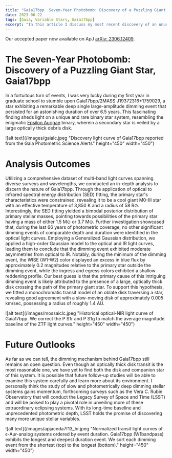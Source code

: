 ```yaml
---
title: "Gaia17bpp  Seven-Year Photobomb: Discovery of a Puzzling Giant Star"
date: 2023-06-22
tags: [Gaia, Variable Stars, Gaia17bpp]
excerpt: "In this article I discuss my most recent discovery of an unusual giant star: Gaia17bpp."
---
```

Our accepted paper now available on ApJ [arXiv: 2306.12409](https://iopscience.iop.org/article/10.3847/1538-4357/aceda7).

# The Seven-Year Photobomb: Discovery of a Puzzling Giant Star, Gaia17bpp
In a fortuitous turn of events, I was very lucky during my first year in graduate school to stumble upon Gaia17bpp/2MASS J19372316+1759029, a star exhibiting a remarkable deep single large-amplitude dimming event that persisted for an astonishing duration of over 6.5 years. This fascinating finding sheds light on a unique and rare binary star system, resembling the enigmatic [Epsilon Aurigae](https://simbad.u-strasbg.fr/simbad/sim-id?Ident=Epsilon+Aurigae) binary, wherein a secondary star is veiled by a large optically thick debris disk.

![alt text](/images/gaialc.jpeg "Discovery light curve of Gaia17bpp reported from the Gaia Photometric Science Alerts" height="450" width="450")


# Analysis Outcomes
Utilizing a comprehensive dataset of multi-band light curves spanning diverse surveys and wavelengths, we conducted an in-depth analysis to discern the nature of Gaia17bpp. Through the application of optical to infrared spectral energy distribution (SED) fitting, the primary star's characteristics were constrained, revealing it to be a cool giant M0-III star with an effective temperature of 3,850 K and a radius of 58 R⊙. Interestingly, the SED fitting yielded a bimodal posterior distribution of primary stellar masses, pointing towards possibilities of the primary star having a mass of either 1.5 M⊙ or 3.7 M⊙. Further investigation showcased that, during the last 66 years of photometric coverage, no other significant dimming events of comparable depth and duration were identified in the optical light curves. Employing a Generalized Gaussian distribution, we applied a high-order Gaussian model to the optical and IR light curves, leading them to conclude that the dimming event exhibited moderate asymmetries from optical to IR. Notably, during the minimum of the dimming event, the WISE (W1-W2) color displayed an excess in blue flux by approximately 0.2 magnitudes relative to the primary star outside the dimming event, while the ingress and egress colors exhibited a shallow reddening profile. Our best guess is that the primary cause of this intriguing dimming event is likely attributed to the presence of a large, optically thick disk crossing the path of the primary giant star. To support this hypothesis, we fitted a monochromatic transit model of an oblate disk traversing a star, revealing good agreement with a slow-moving disk of approximately 0.005 km/sec, possessing a radius of roughly 1.4 AU.

![alt text](/images/mossaiclc.jpeg "Historical optical-NIR light curve of Gaia17bpp. We correct the P S1r and P S1g to match the average magnitude baseline of the ZTF light curves." height="450" width="450")

# Future Outlooks
As far as we can tell, the dimming mechanism behind Gaia17bpp still remains an open question. Even though an optically thick disk transit is the most reasonable one, we have yet to find both the disk and companion star of this system. It is possible that future follow-up studies will be able to examine this system carefully and learn more about its environment. I personally think the study of slow and photometrically deep dimming stellar systems gains momentum, forthcoming surveys such as the Vera C. Rubin Observatory that will conduct the Legacy Survey of Space and Time (LSST) and will be poised to play a pivotal role in unveiling more of these extraordinary eclipsing systems. With its long-time baseline and unprecedented photometric depth, LSST holds the promise of discovering many more unique stellar variables.

![alt text](/images/apjaceda7f13_hr.jpeg "Normalized transit light curves of ϵ-Aur-analog systems ordered by event duration. Gaia17bpp (W1bandpass) exhibits the longest and deepest duration event. We sort each dimming event from the shortest (top) to the longest (bottom)." height="450" width="450")

<html>
<head>
    <title>Gaia17bpp Seven-Year Photobomb: Discovery of a Puzzling Giant Star</title>
    <style>
        /* Other CSS styles here */

        /* CSS for the selectable grid */
        .grid-container {
            display: grid;
            grid-template-columns: repeat(2, 1fr);
            grid-gap: 10px;
            margin-top: 20px;
        }

        .grid-item {
            width: 100%;
            padding-top: 100%; /* Creates a square aspect ratio */
            background-size: cover;
            background-repeat: no-repeat;
            cursor: pointer;
            transition: transform 0.2s ease-out;
        }

        .grid-item.expanded {
            position: fixed;
            top: 0;
            left: 0;
            width: 100%;
            height: 100%;
            z-index: 9999;
            cursor: zoom-out;
            transition: none;
            background-size: contain;
            background-position: center;
            background-color: rgba(0, 0, 0, 0.9);
            display: flex;
            align-items: center;
            justify-content: center;
        }

        .grid-item.expanded img {
            max-width: 100%;
            max-height: 100%;
        }

        /* Other CSS styles for the content here */
    </style>
</head>
<body>
    <!-- Appeared on: Logo Container -->
    <!-- Appeared on: Logo Container -->
    <h2>Media Coverage</h2>
    <div class="logo-container">
        <a href="https://www.cnn.com/2023/01/11/world/distant-star-brightening-scn/index.html">
            <img src="https://1000logos.net/wp-content/uploads/2016/11/CNN-Logo-1980.png" alt="CNN Logo">
        </a>

        <a href="https://www.washington.edu/news/2023/01/10/dusty-binary/">
            <img src="https://pbs.twimg.com/profile_images/867407734353915906/4bS8tVNe_400x400.jpg" alt="Washington University Logo">
        </a>

        <a href="https://www.space.com/dusty-white-dwarf-star-dimming-once-in-lifetime">
            <img src="https://vectorlogoseek.com/wp-content/uploads/2019/05/space-com-vector-logo.png" alt="Space.com Logo">
        </a>

        <a href="https://www.cbsnews.com/sacramento/news/unusually-brightening-star-captures-attention-as-a-stellar-oddity/">
            <img src="https://upload.wikimedia.org/wikipedia/commons/thumb/1/19/CBS_News.svg/1280px-CBS_News.svg.png" alt="CBS News Logo">
        </a>
    </div>

    <!-- JavaScript -->
    <script>
        // JavaScript for selecting and expanding grid items
        const gridItems = document.querySelectorAll('.grid-item');

        function handleGridItemClick(event) {
            const item = event.currentTarget;
            if (!item.classList.contains('expanded')) {
                item.classList.add('expanded');
                item.style.transition = 'none';
            } else {
                item.classList.remove('expanded');
                item.style.transition = 'transform 0.2s ease-out';
            }
        }

        // Add click event listeners to grid items
        gridItems.forEach(item => {
            item.addEventListener('click', handleGridItemClick);
        });
    </script>
</body>
</html>
